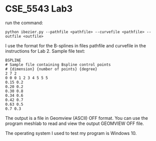 # CSE_5543 Lab3

run the command:
``` 
python ibezier.py --pathfile <pathfile> --curvefile <pathfile> --outfile <outfile>
``` 

I use the format for the B-splines in files pathfile and curvefile in the instructions for Lab 2.
Sample file text:
``` 
BSPLINE
# Sample file containing Bspline control points
# {dimension} {number of points} {degree}
2 7 2
0 0 0 1 2 3 4 5 5 5
0.15 0.2
0.20 0.2
0.30 0.8
0.34 0.6
0.42 0.7
0.63 0.5
0.7 0.3
``` 

The output is a file in Geomview (ASCII) OFF format. 
You can use the program meshlab to read and view the output GEOMVIEW OFF file.

The operating system I used to test my program is Windows 10. 